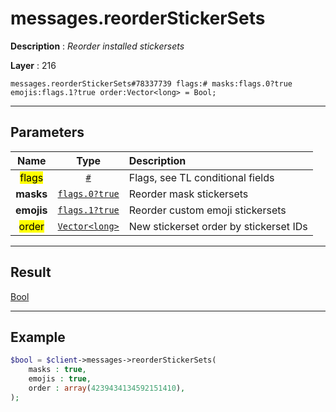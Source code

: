 # messages.reorderStickerSets

**Description** : *Reorder installed stickersets*

**Layer** : 216

```tl
messages.reorderStickerSets#78337739 flags:# masks:flags.0?true emojis:flags.1?true order:Vector<long> = Bool;
```

---

## Parameters

| Name | Type | Description |
| :---: | :---: | :--- |
| <mark>flags</mark> | [`#`](type/#) | Flags, see TL conditional fields |
| **masks** | [`flags.0?true`](type/true) | Reorder mask stickersets |
| **emojis** | [`flags.1?true`](type/true) | Reorder custom emoji stickersets |
| <mark>order</mark> | [`Vector<long>`](type/long) | New stickerset order by stickerset IDs |

---

## Result

[Bool](type/Bool)

---

## Example

```php
$bool = $client->messages->reorderStickerSets(
	masks : true,
	emojis : true,
	order : array(4239434134592151410),
);
```